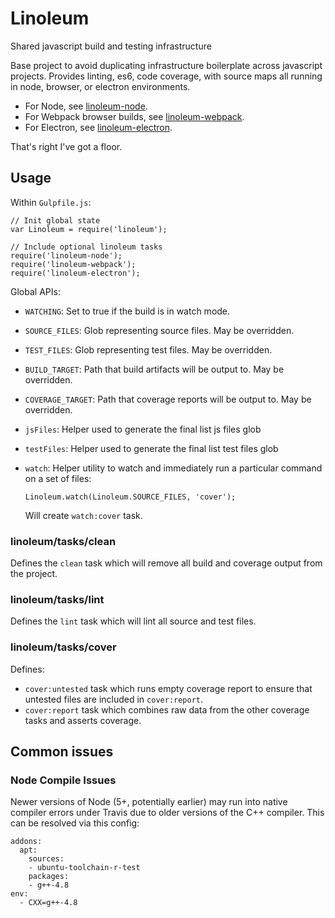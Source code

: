 # Linoleum

Shared javascript build and testing infrastructure

Base project to avoid duplicating infrastructure boilerplate across javascript projects. Provides linting, es6, code coverage, with source maps all running in node, browser, or electron environments.

- For Node, see [linoleum-node](https://github.com/kpdecker/linoleum-node).
- For Webpack browser builds, see [linoleum-webpack](https://github.com/kpdecker/linoleum-webpack).
- For Electron, see [linoleum-electron](https://github.com/kpdecker/linoleum-electron).

That's right I've got a floor.

## Usage

Within `Gulpfile.js`:

```
// Init global state
var Linoleum = require('linoleum');

// Include optional linoleum tasks
require('linoleum-node');
require('linoleum-webpack');
require('linoleum-electron');
```

Global APIs:

- `WATCHING`: Set to true if the build is in watch mode.
- `SOURCE_FILES`: Glob representing source files. May be overridden.
- `TEST_FILES`: Glob representing test files. May be overridden.
- `BUILD_TARGET`: Path that build artifacts will be output to. May be overridden.
- `COVERAGE_TARGET`: Path that coverage reports will be output to. May be overridden.
- `jsFiles`: Helper used to generate the final list js files glob
- `testFiles`: Helper used to generate the final list test files glob
- `watch`: Helper utility to watch and immediately run a particular command on a set of files:

  ```
  Linoleum.watch(Linoleum.SOURCE_FILES, 'cover');
  ```

  Will create `watch:cover` task.

### linoleum/tasks/clean

Defines the `clean` task which will remove all build and coverage output from the project.

### linoleum/tasks/lint

Defines the `lint` task which will lint all source and test files.

### linoleum/tasks/cover

Defines:
- `cover:untested` task which runs empty coverage report to ensure that untested files are included in `cover:report`.
- `cover:report` task which combines raw data from the other coverage tasks and asserts coverage.

## Common issues
### Node Compile Issues

Newer versions of Node (5+, potentially earlier) may run into native compiler errors under Travis due to older versions of the C++ compiler. This can be resolved via this config:

```
addons:
  apt:
    sources:
    - ubuntu-toolchain-r-test
    packages:
    - g++-4.8
env:
  - CXX=g++-4.8
```

